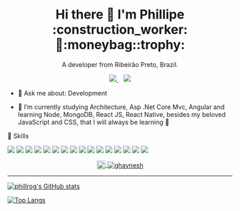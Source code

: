 

<h1 align='center'>
  Hi there 👋 I'm Phillipe :construction_worker:🏡:moneybag::trophy:
</h1>

<p align='center'>
  A developer from Ribeirão Preto, Brazil.
</p>

<p align='center'>   
  <a href="https://www.linkedin.com/in/phillrog/">
    <img src="https://img.shields.io/badge/linkedin-%230077B5.svg?&style=for-the-badge&logo=linkedin&logoColor=white" />
  </a>&nbsp;&nbsp;
  <a href='mailto:phillrog@hotmail.com'>
  <img src="https://img.shields.io/badge/Microsoft_Outlook-0078D4?style=for-the-badge&logo=microsoft-outlook&logoColor=white" />
  </a>
</p>

- 💬 Ask me about: Development 

- 🌱 I’m currently studying Architecture, Asp .Net Core Mvc, Angular and learning Node, MongoDB, React JS, React Native, besides my beloved JavaScript and CSS, that I will always be learning 💚

🚀 Skills

<p><img src="https://img.shields.io/static/v1?label=&nbsp;&message=.Net&color=blue" />
<img src="https://img.shields.io/static/v1?label=&nbsp;&message=.Net Core&color=0081cb" />
<img src="https://img.shields.io/static/v1?label=&nbsp;&message=C%23%0A&color=239120" />
<img src="https://img.shields.io/static/v1?label=&nbsp;&message=Asp%20.Net%20%20Core&color=blue" />
<img src="https://img.shields.io/static/v1?label=&nbsp;&message=Angular&color=dd0031" />
<img src="https://img.shields.io/static/v1?label=&nbsp;&message=Javascript&color=f7df1e" />
<img src="https://img.shields.io/static/v1?label=&nbsp;&message=Typescript&color=42b3ff" />
<img src="https://img.shields.io/static/v1?label=&nbsp;&message=Bootstrap&color=0081cb" />
<img src="https://img.shields.io/static/v1?label=&nbsp;&message=Angular%20%20Material&color=0081cb" />
<img src="https://img.shields.io/static/v1?label=&nbsp;&message=CSS&color=f7df1e" />
<img src="https://img.shields.io/static/v1?label=&nbsp;&message=HTML&color=cc6699" />
  <img src="https://img.shields.io/static/v1?label=&nbsp;&message=Oracle&color=fa7343" />
  <img src="https://img.shields.io/static/v1?label=&nbsp;&message=SQL%20%20SERVER&color=0081cb" />
  <img src="https://img.shields.io/static/v1?label=&nbsp;&message=NODE&color=239120" />
  <img src="https://img.shields.io/static/v1?label=&nbsp;&message=React%20%20JS&color=000000" />
  <img src="https://img.shields.io/static/v1?label=&nbsp;&message=React%20%20Native&color=5c2d91" />
</p>

<p align="center">
  <a href="https://www.linkedin.com/in/phillrog/" target="_blank">
    <img align="center" src="https://cdn.jsdelivr.net/npm/simple-icons@3.0.1/icons/linkedin.svg" alt="ghaynesh" height="20" width="20" />
  </a>
  <a href="https://github.com/phillrog/" target="_blank">
    <img align="center" src="https://img.shields.io/badge/-Github-000?style=flat-square&logo=Github&logoColor=whiteg" alt="ghaynesh"  />
  </a>
 </p>
 
__________________________________________________________________________________________________________________________________________________________

[![phillrog's GitHub stats](https://github-readme-stats.vercel.app/api?username=phillrog)](https://github.com/phillrog/github-readme-stats)



[![Top Langs](https://github-readme-stats.vercel.app/api/top-langs/?username=phillrog&layout=compact)](https://github.com/phillrog/github-readme-stats)

